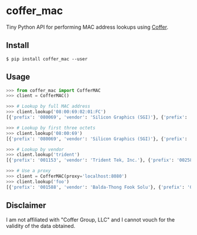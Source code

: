 # coffer_mac

Tiny Python API for performing MAC address lookups using [Coffer](http://coffer.com/mac_find/).

## Install

```
$ pip install coffer_mac --user
```

## Usage

```python
>>> from coffer_mac import CofferMAC
>>> client = CofferMAC()

>>> # Lookup by full MAC address
>>> client.lookup('08:00:69:02:01:FC')
[{'prefix': '080069', 'vendor': 'Silicon Graphics (SGI)'}, {'prefix': '080069', 'vendor': 'Silicon Graphics (SGI)'}]

>>> # Lookup by first three octets
>>> client.lookup('08:00:69')
[{'prefix': '080069', 'vendor': 'Silicon Graphics (SGI)'}, {'prefix': '080069', 'vendor': 'Silicon Graphics (SGI)'}]

>>> # Lookup by vendor
>>> client.lookup('trident')
[{'prefix': '001153', 'vendor': 'Trident Tek, Inc.'}, {'prefix': '00258F', 'vendor': 'Trident Microsystems, Inc.'}, {'prefix': '001153', 'vendor': 'Trident Tek, Inc.'}, {'prefix': '00258F', 'vendor': 'Trident Microsystems, Inc.'}]

>>> # Use a proxy
>>> client = CofferMAC(proxy='localhost:8080')
>>> client.lookup('foo')
[{'prefix': '001588', 'vendor': 'Balda-Thong Fook Solu'}, {'prefix': '001903', 'vendor': 'Bigfoot Networks Inc'}, {'prefix': '00609D', 'vendor': 'Pmi Food Equipment Group'}, {'prefix': '00D029', 'vendor': 'Wakefern Food Corporation'}, {'prefix': '001588', 'vendor': 'Balda-Thong Fook Solu'}, {'prefix': '001903', 'vendor': 'Bigfoot Networks Inc'}, {'prefix': '00609D', 'vendor': 'Pmi Food Equipment Group'}, {'prefix': '00D029', 'vendor': 'Wakefern Food Corporation'}, {'prefix': 'C458C2', 'vendor': 'Shenzhen TATFOOK Technology Co., Ltd.'}]
```

## Disclaimer

I am not affiliated with "Coffer Group, LLC" and I cannot vouch for the validity of the data obtained.
